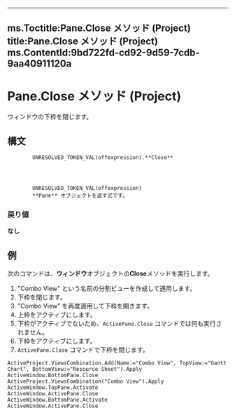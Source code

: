

---
ms.Toctitle:Pane.Close メソッド (Project)
title:Pane.Close メソッド (Project)
ms.ContentId:9bd722fd-cd92-9d59-7cdb-9aa40911120a
---
# Pane.Close メソッド (Project)




ウィンドウの下枠を閉じます。

## 構文

            UNRESOLVED_TOKEN_VAL(offexpression).**Close**




            UNRESOLVED_TOKEN_VAL(offexpression)
            **Pane** オブジェクトを返す式です。

### 戻り値
**なし**





## 例
次のコマンドは、**ウィンドウ**オブジェクトの**Close**メソッドを実行します。

1. "Combo View" という名前の分割ビューを作成して適用します。
2. 下枠を閉じます。
3. "Combo View" を再度適用して下枠を開きます。
4. 上枠をアクティブにします。
5. 下枠がアクティブでないため、`ActivePane.Close` コマンドでは何も実行されません。
6. 下枠をアクティブにします。
7. `ActivePane.Close` コマンドで下枠を閉じます。






```vba
ActiveProject.ViewsCombination.Add(Name:="Combo View", TopView:="Gantt Chart", BottomView:="Resource Sheet").Apply 
ActiveWindow.BottomPane.Close 
ActiveProject.ViewsCombination("Combo View").Apply 
ActiveWindow.TopPane.Activate 
ActiveWindow.ActivePane.Close 
ActiveWindow.BottomPane.Activate 
ActiveWindow.ActivePane.Close
```





